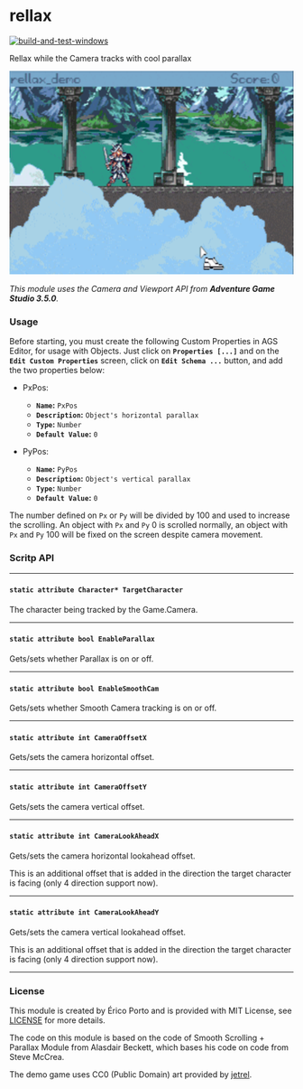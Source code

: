 # rellax

[![build-and-test-windows](https://github.com/ericoporto/rellax/actions/workflows/main.yml/badge.svg)](https://github.com/ericoporto/rellax/actions)

Rellax while the Camera tracks with cool parallax

[<img src="https://raw.githubusercontent.com/ericoporto/rellax/master/rellax_demo.gif" alt="rellax demo" width="640px" height="360px">](https://imgur.com/nJGnylM)


_This module uses the Camera and Viewport API from **Adventure Game Studio 3.5.0**._

### Usage

Before starting, you must create the following Custom Properties
in AGS Editor, for usage with Objects.
Just click on **`Properties [...]`** and on the **`Edit Custom Properties`** screen,
click on **`Edit Schema ...`** button, and add the two properties below:

- PxPos:
  - **`Name`:** `PxPos`
  - **`Description`:** `Object's horizontal parallax`
  - **`Type`:** `Number`
  - **`Default Value`:** `0`


- PyPos:
  - **`Name`:** `PyPos`
  - **`Description`:** `Object's vertical parallax`
  - **`Type`:** `Number`
  - **`Default Value`:** `0`

The number defined on `Px` or `Py` will be divided by 100 and used to increase
the scrolling. An object with `Px` and `Py` 0 is scrolled normally, an object
with `Px` and `Py` 100 will be fixed on the screen despite camera movement.

### Scritp API

---

#### `static attribute Character* TargetCharacter`

The character being tracked by the Game.Camera.

---

#### `static attribute bool EnableParallax`

Gets/sets whether Parallax is on or off.

---

#### `static attribute bool EnableSmoothCam`

Gets/sets whether Smooth Camera tracking is on or off.


---

#### `static attribute int CameraOffsetX`

Gets/sets the camera horizontal offset.

---

#### `static attribute int CameraOffsetY`

Gets/sets the camera vertical offset.

---

#### `static attribute int CameraLookAheadX`

Gets/sets the camera horizontal lookahead offset.

This is an additional offset that is added in the direction the target character is facing (only 4 direction support now).

---

#### `static attribute int CameraLookAheadY`

Gets/sets the camera vertical lookahead offset.

This is an additional offset that is added in the direction the target character is facing (only 4 direction support now).

---

### License

This module is created by Érico Porto and is provided with MIT License, see [LICENSE](LICENSE) for more details.

The code on this module is based on the code of Smooth Scrolling + Parallax Module
from Alasdair Beckett, which bases his code on code from Steve McCrea.

The demo game uses CC0 (Public Domain) art provided by [jetrel](https://opengameart.org/users/jetrel).

